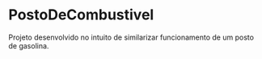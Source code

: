 # PostoDeCombustivel
Projeto desenvolvido no intuito de similarizar funcionamento de um posto de gasolina. 
